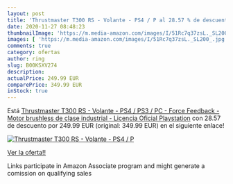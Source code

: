 ```yaml
---
layout: post
title: 'Thrustmaster T300 RS - Volante - PS4 / P al 28.57 % de descuento'
date: 2020-11-27 08:48:23
thumbnailImage: 'https://m.media-amazon.com/images/I/51Rc7q37zsL._SL200_.jpg'
images: [ 'https://m.media-amazon.com/images/I/51Rc7q37zsL._SL200_.jpg' ]
comments: true
category: ofertas
author: ring
slug: B00KSXV274
description:
actualPrice: 249.99 EUR
comparePrice: 349.99 EUR
inStock: true
---
```


Está [Thrustmaster T300 RS - Volante - PS4 / PS3 / PC - Force Feedback - Motor brushless de clase industrial - Licencia Oficial Playstation](https://www.amazon.es/dp/B00KSXV274/?tag=tolees-21) con 28.57 de descuento por 249.99 EUR (original: 349.99 EUR) en el siguiente enlace!

[![Thrustmaster T300 RS - Volante - PS4 / P](https://m.media-amazon.com/images/I/51Rc7q37zsL._SL200_.jpg)](https://www.amazon.es/dp/B00KSXV274/?tag=tolees-21)

[Ver la oferta!!](https://www.amazon.es/dp/B00KSXV274/?tag=tolees-21)

Links participate in Amazon Associate program and might generate a comission on qualifying sales


